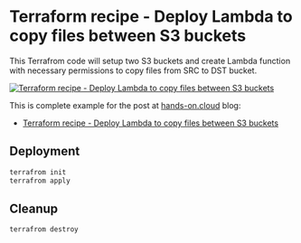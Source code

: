 # Terraform recipe - Deploy Lambda to copy files between S3 buckets

This Terrafrom code will setup two S3 buckets and create Lambda function with necessary permissions to copy files from SRC to DST bucket.

[![Terraform recipe - Deploy Lambda to copy files between S3 buckets](https://asciinema.org/a/353586.svg)](https://asciinema.org/a/353586)

This is complete example for the post at [hands-on.cloud](https://hands-on.cloud) blog:

* [Terraform recipe - Deploy Lambda to copy files between S3 buckets](https://hands-on.cloud/terraform-recipe-deploy-lambda-to-copy-files-between-s3-buckets/)

## Deployment

```sh
terrafrom init
terrafrom apply
```

## Cleanup

```sh
terrafrom destroy
```
